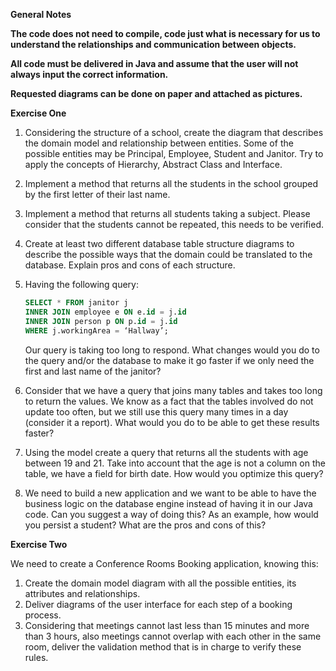 **General Notes**

**The code does not need to compile, code just what is necessary for us to understand the relationships and communication between objects.**

**All code must be delivered in Java and assume that the user will not always input the correct information.**

**Requested diagrams can be done on paper and attached as pictures.**

**Exercise One**

1. Considering the structure of a school, create the diagram that describes the domain model and relationship between entities. Some of the possible entities may be Principal, Employee, Student and Janitor. Try to apply the concepts of Hierarchy, Abstract Class and Interface.

2. Implement a method that returns all the students in the school grouped by the first letter of their last name.

3. Implement a method that returns all students taking a subject. Please consider that the students cannot be repeated, this needs to be verified.

4. Create at least two different database table structure diagrams to describe the possible ways that the domain could be translated to the database. Explain pros and cons of each structure.

5. Having the following query:

   ```sql
   SELECT * FROM janitor j
   INNER JOIN employee e ON e.id = j.id
   INNER JOIN person p ON p.id = j.id
   WHERE j.workingArea = ‘Hallway’;
   ```

   Our query is taking too long to respond. What changes would you do to the query and/or the database to make it go faster if we only need the first and last name of the janitor?

6. Consider that we have a query that joins many tables and takes too long to return the values. We know as a fact that the tables involved do not update too often, but we still use this query many times in a day (consider it a report). What would you do to be able to get these results faster?
7. Using the model create a query that returns all the students with age between 19 and 21. Take into account that the age is not a column on the table, we have a field for birth date. How would you optimize this query?
8. We need to build a new application and we want to be able to have the business logic on the database engine instead of having it in our Java code. Can you suggest a way of doing this? As an example, how would you persist a student? What are the pros and cons of this?

**Exercise Two**

We need to create a Conference Rooms Booking application, knowing this:

1. Create the domain model diagram with all the possible entities, its attributes and relationships.
2. Deliver diagrams of the user interface for each step of a booking process.
3. Considering that meetings cannot last less than 15 minutes and more than 3 hours, also meetings cannot overlap with each other in the same room, deliver the validation method that is in charge to verify these rules.